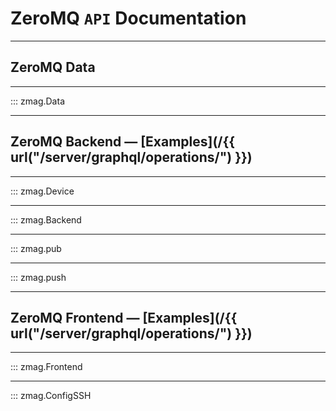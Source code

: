 # ZeroMQ **`API`** Documentation

---

## ZeroMQ Data

---

::: zmag.Data

---

## ZeroMQ Backend — [Examples](/{{ url("/server/graphql/operations/") }})

---

::: zmag.Device

---

::: zmag.Backend

---

::: zmag.pub

---

::: zmag.push

---

## ZeroMQ Frontend — [Examples](/{{ url("/server/graphql/operations/") }})

---

::: zmag.Frontend

---

::: zmag.ConfigSSH

